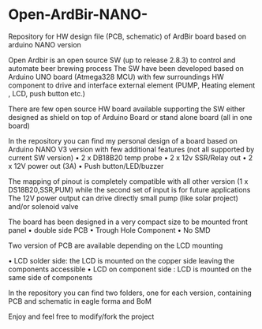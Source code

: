 # Open-ArdBir-NANO-
Repository for HW design file (PCB, schematic)  of ArdBir board based on arduino NANO version

Open Ardbir is an open source SW (up to release 2.8.3) to control and automate beer brewing process
The SW have been developed based on Arduino UNO board (Atmega328 MCU) with few surroundings HW component to drive and interface external element (PUMP, Heating element , LCD, push button etc.)

There are few open source HW board available supporting the SW either designed as  shield on top of Arduino Board or stand alone board (all in one board)

In the repository you can find my personal design of a board based on Arduino NANO V3 version with few additional features (not all supported by current SW version)
•	2 x DB18B20 temp probe
•	2 x 12v SSR/Relay out
•	2 x 12V power out (3A) 
•	Push button/LED/buzzer

The mapping of pinout is completely compatible with all other version (1 x DS18B20,SSR,PUM) while the second set of input is for future applications
The 12V power output can drive directly small pump (like solar project) and/or solenoid valve

The board has been designed in a very compact size to be mounted front panel
•	double side PCB
•	Trough Hole Component
•	No SMD

Two version of PCB are available depending on the LCD mounting

•	LCD solder side: the LCD is mounted on the copper side leaving the components accessible
•	LCD on component side : LCD is mounted on the same side of components 


In the repository you can find two folders, one for each version, containing PCB and schematic in eagle forma and BoM

Enjoy and feel free to modify/fork the project
